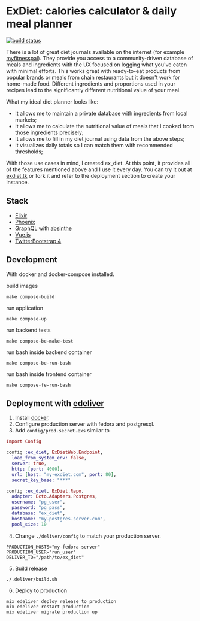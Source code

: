 # ExDiet: calories calculator & daily meal planner
[![build status](https://api.travis-ci.org/mugimaru73/ex_diet.svg?branch=master)](https://travis-ci.org/mugimaru73/ex_diet)

There is a lot of great diet journals available on the internet (for example [myfitnesspal](https://www.myfitnesspal.com/)).
They provide you access to a community-driven database of meals and ingredients with the UX focused on logging what you've eaten with minimal efforts.
This works great with ready-to-eat products from popular brands or meals from chain restaurants but it doesn't work for home-made food. Different ingredients and proportions
used in your recipes lead to the significantly different nutritional value of your meal.

What my ideal diet planner looks like:
- It allows me to maintain a private database with ingredients from local markets;
- It allows me to calculate the nutritional value of meals that I cooked from those ingredients precisely;
- It allows me to fill in my diet journal using data from the above steps;
- It visualizes daily totals so I can match them with recommended thresholds;

With those use cases in mind, I created ex_diet. At this point, it provides all of the features mentioned above and I use it every day. You can try it out at [exdiet.tk](https://exdiet.tk) or fork it and refer to the deployment section to create your instance.

## Stack
* [Elixir](https://elixir-lang.org/)
* [Phoenix](http://phoenixframework.org/)
* [GraphQL](graphql.org) with [absinthe](https://github.com/absinthe-graphql/absinthe)
* [Vue.js](https://vuejs.org/)
* [TwitterBootstrap 4](https://getbootstrap.com/)

## Development

With docker and docker-compose installed.

build images

    make compose-build

run application

    make compose-up

run backend tests

    make compose-be-make-test

run bash inside backend container

    make compose-be-run-bash

run bash inside frontend container

    make compose-fe-run-bash

## Deployment with [edeliver](https://github.com/edeliver/edeliver)

1. Install [docker](https://www.docker.com/).
2. Configure production server with fedora and postgresql.
3. Add `config/prod.secret.exs` similar to
```elixir
Import Config

config :ex_diet, ExDietWeb.Endpoint,
  load_from_system_env: false,
  server: true,
  http: [port: 4000],
  url: [host: "my-exdiet.com", port: 80],
  secret_key_base: "***"

config :ex_diet, ExDiet.Repo,
  adapter: Ecto.Adapters.Postgres,
  username: "pg_user",
  password: "pg_pass",
  database: "ex_diet",
  hostname: "my-postgres-server.com",
  pool_size: 10
```
4. Change `./deliver/config` to match your production server.
```
PRODUCTION_HOSTS="my-fedora-server"
PRODUCTION_USER="run_user"
DELIVER_TO="/path/to/ex_diet"
```

5. Build release
```
./.deliver/build.sh
```
6. Deploy to production
```
mix edeliver deploy release to production
mix edeliver restart production
mix edeliver migrate production up
```